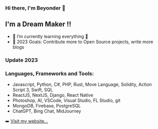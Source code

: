 ### Hi there, I'm Beyonder 👋

## I'm a Dream Maker !!

- 🌱 I’m currently learning everything 🤣
- 🥅 2023 Goals: Contribute more to Open Source projects, write more blogs

### Update 2023


### Languages, Frameworks and Tools:

- Javascript, Python, C#, PHP, Rust, Move Language, Solidity, Action Script 3, Swift, SQL
- ReactJS, NextJS, Django, React Native
- Photoshop, AI, VSCode, Visual Studio, FL Studio, git
- MongoDB, Firebase, PostgreSQL
- ChatGPT, Bing Chat, MidJourney


➡️ [Visit my website...](https://beyonderluu.com)
